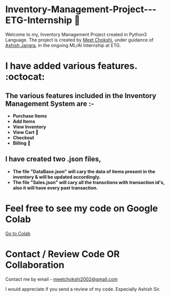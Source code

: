 # Inventory-Management-Project---ETG-Internship 🚀
Welcome to my, Inventory Management Project created in Python3 Language.
The project is created by [Meet Chokshi](https://github.com/MeetChokshi2002), under guidance of [Ashish Jangra](https://github.com/AshishJangra27), in the ongoing ML/AI Internship at ETG. 

# I have added various features. :octocat:

## **The various features included in the Inventory Management System are :-**

- **Purchase Items**
- **Add Items**
- **View Inventory**
- **View Cart :shopping_cart:**
- **Checkout**
- **Billing :receipt:**

## **I have created two .json files,**
- **The file "DataBase.json" will cary the data of items present in the inventory & will be updated accordingly.**
- **The file "Sales.json" will cary all the transctions with transaction id's, also it will have every past transaction.**


# Feel free to see my code on Google Colab
[Go to Colab](https://colab.research.google.com/drive/1KGcUuTvZLhr_I7w0GsKQJuok5P9miGZO?usp=sharing)

# Contact / Review Code OR Collaboration

Contact me by email - meetchokshi2002@gmail.com

I would appreciate if you send a review of my code. Especially Ashish Sir.
